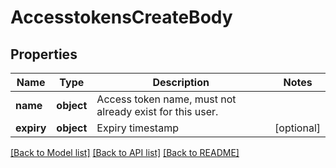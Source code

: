 # AccesstokensCreateBody

## Properties
Name | Type | Description | Notes
------------ | ------------- | ------------- | -------------
**name** | **object** | Access token name, must not already exist for this user. | 
**expiry** | **object** | Expiry timestamp | [optional] 

[[Back to Model list]](../README.md#documentation-for-models) [[Back to API list]](../README.md#documentation-for-api-endpoints) [[Back to README]](../README.md)

